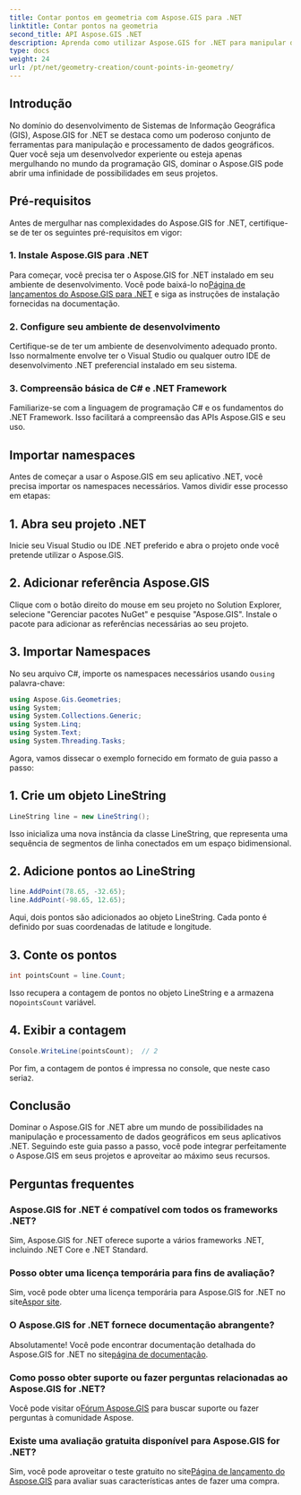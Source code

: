 ```yaml
---
title: Contar pontos em geometria com Aspose.GIS para .NET
linktitle: Contar pontos na geometria
second_title: API Aspose.GIS .NET
description: Aprenda como utilizar Aspose.GIS for .NET para manipular dados geográficos sem esforço. Tutoriais abrangentes disponíveis.
type: docs
weight: 24
url: /pt/net/geometry-creation/count-points-in-geometry/
---
```

## Introdução
No domínio do desenvolvimento de Sistemas de Informação Geográfica (GIS), Aspose.GIS for .NET se destaca como um poderoso conjunto de ferramentas para manipulação e processamento de dados geográficos. Quer você seja um desenvolvedor experiente ou esteja apenas mergulhando no mundo da programação GIS, dominar o Aspose.GIS pode abrir uma infinidade de possibilidades em seus projetos.
## Pré-requisitos
Antes de mergulhar nas complexidades do Aspose.GIS for .NET, certifique-se de ter os seguintes pré-requisitos em vigor:
### 1. Instale Aspose.GIS para .NET
 Para começar, você precisa ter o Aspose.GIS for .NET instalado em seu ambiente de desenvolvimento. Você pode baixá-lo no[Página de lançamentos do Aspose.GIS para .NET](https://releases.aspose.com/gis/net/) e siga as instruções de instalação fornecidas na documentação.
### 2. Configure seu ambiente de desenvolvimento
Certifique-se de ter um ambiente de desenvolvimento adequado pronto. Isso normalmente envolve ter o Visual Studio ou qualquer outro IDE de desenvolvimento .NET preferencial instalado em seu sistema.
### 3. Compreensão básica de C# e .NET Framework
Familiarize-se com a linguagem de programação C# e os fundamentos do .NET Framework. Isso facilitará a compreensão das APIs Aspose.GIS e seu uso.

## Importar namespaces
Antes de começar a usar o Aspose.GIS em seu aplicativo .NET, você precisa importar os namespaces necessários. Vamos dividir esse processo em etapas:
## 1. Abra seu projeto .NET
Inicie seu Visual Studio ou IDE .NET preferido e abra o projeto onde você pretende utilizar o Aspose.GIS.
## 2. Adicionar referência Aspose.GIS
Clique com o botão direito do mouse em seu projeto no Solution Explorer, selecione "Gerenciar pacotes NuGet" e pesquise "Aspose.GIS". Instale o pacote para adicionar as referências necessárias ao seu projeto.
## 3. Importar Namespaces
 No seu arquivo C#, importe os namespaces necessários usando o`using` palavra-chave:
```csharp
using Aspose.Gis.Geometries;
using System;
using System.Collections.Generic;
using System.Linq;
using System.Text;
using System.Threading.Tasks;
```

Agora, vamos dissecar o exemplo fornecido em formato de guia passo a passo:
## 1. Crie um objeto LineString
```csharp
LineString line = new LineString();
```
Isso inicializa uma nova instância da classe LineString, que representa uma sequência de segmentos de linha conectados em um espaço bidimensional.
## 2. Adicione pontos ao LineString
```csharp
line.AddPoint(78.65, -32.65);
line.AddPoint(-98.65, 12.65);
```
Aqui, dois pontos são adicionados ao objeto LineString. Cada ponto é definido por suas coordenadas de latitude e longitude.
## 3. Conte os pontos
```csharp
int pointsCount = line.Count;
```
 Isso recupera a contagem de pontos no objeto LineString e a armazena no`pointsCount` variável.
## 4. Exibir a contagem
```csharp
Console.WriteLine(pointsCount);  // 2
```
 Por fim, a contagem de pontos é impressa no console, que neste caso seria`2`.

## Conclusão
Dominar o Aspose.GIS for .NET abre um mundo de possibilidades na manipulação e processamento de dados geográficos em seus aplicativos .NET. Seguindo este guia passo a passo, você pode integrar perfeitamente o Aspose.GIS em seus projetos e aproveitar ao máximo seus recursos.
## Perguntas frequentes
### Aspose.GIS for .NET é compatível com todos os frameworks .NET?
Sim, Aspose.GIS for .NET oferece suporte a vários frameworks .NET, incluindo .NET Core e .NET Standard.
### Posso obter uma licença temporária para fins de avaliação?
 Sim, você pode obter uma licença temporária para Aspose.GIS for .NET no site[Aspor site](https://purchase.aspose.com/temporary-license/).
### O Aspose.GIS for .NET fornece documentação abrangente?
Absolutamente! Você pode encontrar documentação detalhada do Aspose.GIS for .NET no site[página de documentação](https://reference.aspose.com/gis/net/).
### Como posso obter suporte ou fazer perguntas relacionadas ao Aspose.GIS for .NET?
 Você pode visitar o[Fórum Aspose.GIS](https://forum.aspose.com/c/gis/33) para buscar suporte ou fazer perguntas à comunidade Aspose.
### Existe uma avaliação gratuita disponível para Aspose.GIS for .NET?
 Sim, você pode aproveitar o teste gratuito no site[Página de lançamento do Aspose.GIS](https://releases.aspose.com/) para avaliar suas características antes de fazer uma compra.